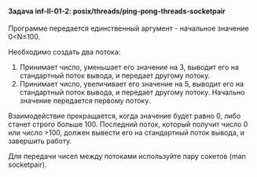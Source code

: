 #### Задача inf-II-01-2: posix/threads/ping-pong-threads-socketpair
Программе передается единственный аргумент - начальное значение 0<N≤100.

Необходимо создать два потока:

1. Принимает число, уменьшает его значение на 3, выводит его на стандартный поток вывода, и передает другому потоку.
2. Принимает число, увеличивает его значение на 5, выводит его на стандартный поток вывода, и передает другому потоку.
Начально значение передается первому потоку.

Взаимодействие прекращается, когда значение будет равно 0, либо станет строго больше 100. Последний поток, который получит число 0 или число >100, должен вывести его на стандартный поток вывода, и завершить работу.

Для передачи чисел между потоками используйте пару сокетов (man socketpair).


